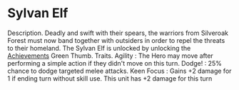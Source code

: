 # Sylvan Elf

Description.
Deadly and swift with their spears, the warriors from Silveroak Forest must now band together with outsiders in order to repel the threats to their homeland.
The Sylvan Elf is unlocked by unlocking the [Achievements](achievement) Green Thumb.
Traits.
 Agility : The Hero may move after performing a simple action if they didn't move on this turn.
Dodge! : 25% chance to dodge targeted melee attacks.
Keen Focus : Gains +2 damage for 1 if ending turn without skill use.
 This unit has +2 damage for this turn